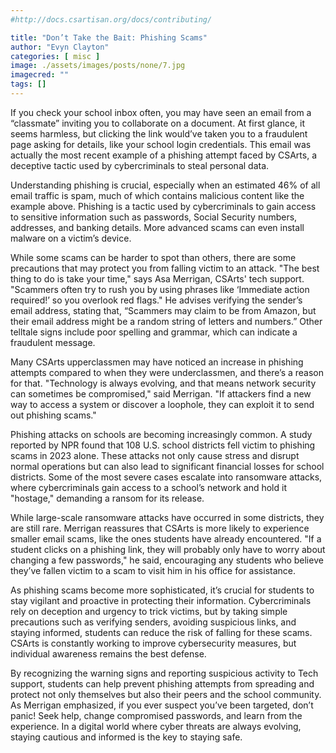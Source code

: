 ```yaml
---
#http://docs.csartisan.org/docs/contributing/

title: "Don’t Take the Bait: Phishing Scams"
author: "Evyn Clayton"
categories: [ misc ]
image: ./assets/images/posts/none/7.jpg
imagecred: ""
tags: []
---
```

If you check your school inbox often, you may have seen an email from a “classmate” inviting you to collaborate on a document. At first glance, it seems harmless, but clicking the link would’ve taken you to a fraudulent page asking for details, like your school login credentials. This email was actually the most recent example of a phishing attempt faced by CSArts, a deceptive tactic used by cybercriminals to steal personal data.

Understanding phishing is crucial, especially when an estimated 46% of all email traffic is spam, much of which contains malicious content like the example above. Phishing is a tactic used by cybercriminals to gain access to sensitive information such as passwords, Social Security numbers, addresses, and banking details. More advanced scams can even install malware on a victim’s device.

While some scams can be harder to spot than others, there are some precautions that may protect you from falling victim to an attack. "The best thing to do is take your time," says Asa Merrigan, CSArts' tech support. "Scammers often try to rush you by using phrases like ‘Immediate action required!’ so you overlook red flags." He advises verifying the sender’s email address, stating that, “Scammers may claim to be from Amazon, but their email address might be a random string of letters and numbers.” Other telltale signs include poor spelling and grammar, which can indicate a fraudulent message.

Many CSArts upperclassmen may have noticed an increase in phishing attempts compared to when they were underclassmen, and there’s a reason for that. "Technology is always evolving, and that means network security can sometimes be compromised," said Merrigan. "If attackers find a new way to access a system or discover a loophole, they can exploit it to send out phishing scams."

Phishing attacks on schools are becoming increasingly common. A study reported by NPR found that 108 U.S. school districts fell victim to phishing scams in 2023 alone. These attacks not only cause stress and disrupt normal operations but can also lead to significant financial losses for school districts. Some of the most severe cases escalate into ransomware attacks, where cybercriminals gain access to a school’s network and hold it "hostage," demanding a ransom for its release.

While large-scale ransomware attacks have occurred in some districts, they are still rare. Merrigan reassures that CSArts is more likely to experience smaller email scams, like the ones students have already encountered. "If a student clicks on a phishing link, they will probably only have to worry about changing a few passwords," he said, encouraging any students who believe they’ve fallen victim to a scam to visit him in his office for assistance.

As phishing scams become more sophisticated, it’s crucial for students to stay vigilant and proactive in protecting their information. Cybercriminals rely on deception and urgency to trick victims, but by taking simple precautions such as verifying senders, avoiding suspicious links, and staying informed, students can reduce the risk of falling for these scams. CSArts is constantly working to improve cybersecurity measures, but individual awareness remains the best defense.

By recognizing the warning signs and reporting suspicious activity to Tech support, students can help prevent phishing attempts from spreading and protect not only themselves but also their peers and the school community. As Merrigan emphasized, if you ever suspect you’ve been targeted, don’t panic! Seek help, change compromised passwords, and learn from the experience. In a digital world where cyber threats are always evolving, staying cautious and informed is the key to staying safe.